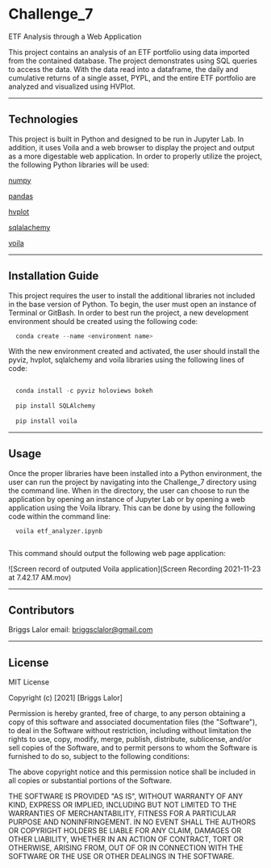 # Challenge_7

ETF Analysis through a Web Application

This project contains an analysis of an ETF portfolio using data imported from the contained database. The project demonstrates using SQL queries to access the data. With the data read into a dataframe, the daily and cumulative returns of a single asset, PYPL, and the entire ETF portfolio are analyzed and visualized using HVPlot. 


---

## Technologies

This project is built in Python and designed to be run in Jupyter Lab. In addition, it uses Voila and a web browser to display the project and output as a more digestable web application. In order to properly utilize the project, the following Python libraries will be used:

   [numpy](https://numpy.org/doc/stable/)

   [pandas](https://pandas.pydata.org/docs/)

   [hvplot](https://hvplot.holoviz.org/user_guide/index.html)

   [sqlalachemy](https://docs.sqlalchemy.org/en/14/)
   
   [voila](https://voila.readthedocs.io/en/stable/using.html)


---

## Installation Guide

This project requires the user to install the additional libraries not included in the base version of Python. To begin, the user must open an instance of Terminal or GitBash. In order to best run the project, a new development environment should be created using the following code:

```python
  conda create --name <environment name>
```

With the new environment created and activated, the user should install the pyviz, hvplot, sqlalchemy and voila libraries using the following lines of code:

```python
  
  conda install -c pyviz holoviews bokeh
  
  pip install SQLAlchemy
  
  pip install voila
```


---

## Usage

Once the proper libraries have been installed into a Python environment, the user can run the project by navigating into the Challenge_7 directory using the command line. When in the directory, the user can choose to run the application by opening an instance of Jupyter Lab or by opening a web application using the Voila library. This can be done by using the following code within the command line:

```
  voila etf_analyzer.ipynb
  
```

This command should output the following web page application:

![Screen record of outputed Voila application](Screen Recording 2021-11-23 at 7.42.17 AM.mov)


---

## Contributors

Briggs Lalor
email: briggsclalor@gmail.com

---

## License

MIT License

Copyright (c) [2021] [Briggs Lalor]

Permission is hereby granted, free of charge, to any person obtaining a copy
of this software and associated documentation files (the "Software"), to deal
in the Software without restriction, including without limitation the rights
to use, copy, modify, merge, publish, distribute, sublicense, and/or sell
copies of the Software, and to permit persons to whom the Software is
furnished to do so, subject to the following conditions:

The above copyright notice and this permission notice shall be included in all
copies or substantial portions of the Software.

THE SOFTWARE IS PROVIDED "AS IS", WITHOUT WARRANTY OF ANY KIND, EXPRESS OR
IMPLIED, INCLUDING BUT NOT LIMITED TO THE WARRANTIES OF MERCHANTABILITY,
FITNESS FOR A PARTICULAR PURPOSE AND NONINFRINGEMENT. IN NO EVENT SHALL THE
AUTHORS OR COPYRIGHT HOLDERS BE LIABLE FOR ANY CLAIM, DAMAGES OR OTHER
LIABILITY, WHETHER IN AN ACTION OF CONTRACT, TORT OR OTHERWISE, ARISING FROM,
OUT OF OR IN CONNECTION WITH THE SOFTWARE OR THE USE OR OTHER DEALINGS IN THE
SOFTWARE.
